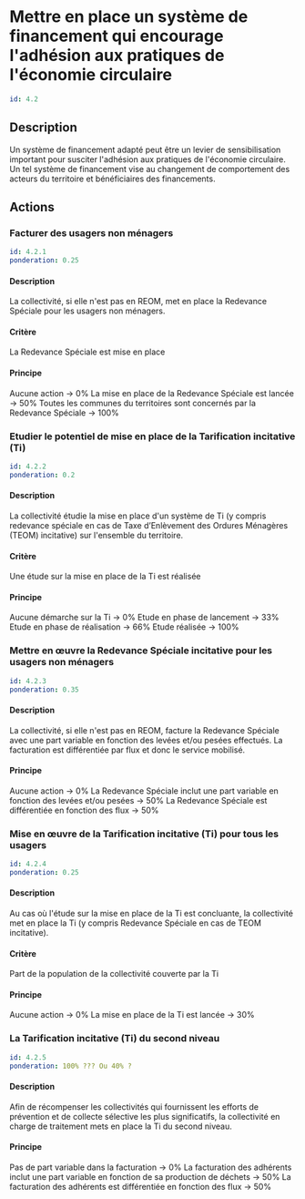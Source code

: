 # Mettre en place un système de financement qui encourage l'adhésion aux pratiques de l'économie circulaire
```yaml
id: 4.2
```
## Description
Un système de financement adapté peut être un levier de sensibilisation important pour susciter l'adhésion aux pratiques de l'économie circulaire. Un tel système de financement vise au changement de comportement des acteurs du territoire et bénéficiaires des financements.

## Actions
### Facturer des usagers non ménagers
```yaml
id: 4.2.1
ponderation: 0.25
```
#### Description
La collectivité, si elle n'est pas en REOM, met en place la Redevance Spéciale pour les usagers non ménagers.

#### Critère
La Redevance Spéciale est mise en place

#### Principe
Aucune action → 0%
La mise en place de la Redevance Spéciale est lancée → 50%
Toutes les communes du territoires sont concernés par la Redevance Spéciale → 100%


### Etudier le potentiel de mise en place de la Tarification incitative (Ti)
```yaml
id: 4.2.2
ponderation: 0.2
```
#### Description
La collectivité étudie la mise en place d'un système de Ti (y compris redevance spéciale en cas de Taxe d’Enlèvement des Ordures Ménagères (TEOM) incitative) sur l'ensemble du territoire.

#### Critère
Une étude sur la mise en place de la Ti est réalisée

#### Principe
Aucune démarche sur la Ti → 0%
Etude en phase de lancement → 33%
Etude en phase de réalisation → 66%
Etude réalisée → 100%


### Mettre en œuvre la Redevance Spéciale incitative pour les usagers non ménagers
```yaml
id: 4.2.3
ponderation: 0.35
```
#### Description
La collectivité, si elle n'est pas en REOM, facture la Redevance Spéciale avec une part variable en fonction des levées et/ou pesées effectués.
La facturation est différentiée par flux et donc le service mobilisé.

#### Principe
Aucune action → 0%
La Redevance Spéciale inclut une part variable en fonction des levées et/ou pesées → 50%
La Redevance Spéciale est différentiée en fonction des flux → 50%


### Mise en œuvre de la Tarification incitative (Ti) pour tous les usagers
```yaml
id: 4.2.4
ponderation: 0.25
```
#### Description
Au cas où l'étude sur la mise en place de la Ti est concluante, la collectivité met en place la Ti (y compris Redevance Spéciale en cas de TEOM incitative).

#### Critère
Part de la population de la collectivité couverte par la Ti

#### Principe
Aucune action → 0%
La mise en place de la Ti est lancée → 30%


### La Tarification incitative (Ti) du second niveau
```yaml
id: 4.2.5
ponderation: 100% ??? Ou 40% ?
```
#### Description
Afin de récompenser les collectivités qui fournissent les efforts de prévention et de collecte sélective les plus significatifs, la collectivité en charge de traitement mets en place la Ti du second niveau.

#### Principe
Pas de part variable dans la facturation → 0% 
La facturation des adhérents inclut une part variable en fonction de sa production de déchets → 50%
La facturation des adhérents est différentiée en fonction des  flux → 50%


